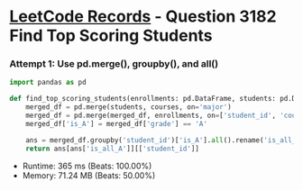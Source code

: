 # [LeetCode Records](../../README.md) - Question 3182 Find Top Scoring Students

### Attempt 1: Use pd.merge(), groupby(), and all()
```py
import pandas as pd

def find_top_scoring_students(enrollments: pd.DataFrame, students: pd.DataFrame, courses: pd.DataFrame) -> pd.DataFrame:
    merged_df = pd.merge(students, courses, on='major')
    merged_df = pd.merge(merged_df, enrollments, on=['student_id', 'course_id'], how='left')
    merged_df['is_A'] = merged_df['grade'] == 'A'

    ans = merged_df.groupby('student_id')['is_A'].all().rename('is_all_A').reset_index()
    return ans[ans['is_all_A']][['student_id']]
```
- Runtime: 365 ms (Beats: 100.00%)
- Memory: 71.24 MB (Beats: 50.00%)

<br>
